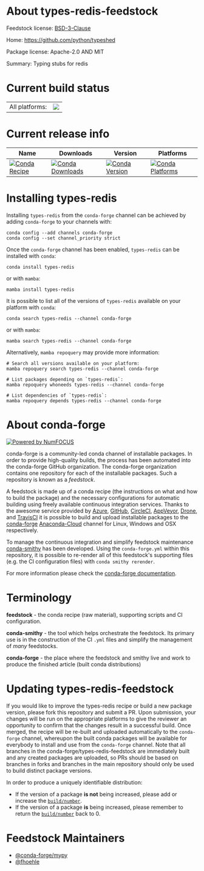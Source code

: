 About types-redis-feedstock
===========================

Feedstock license: [BSD-3-Clause](https://github.com/conda-forge/types-redis-feedstock/blob/main/LICENSE.txt)

Home: https://github.com/python/typeshed

Package license: Apache-2.0 AND MIT

Summary: Typing stubs for redis

Current build status
====================


<table><tr><td>All platforms:</td>
    <td>
      <a href="https://dev.azure.com/conda-forge/feedstock-builds/_build/latest?definitionId=13172&branchName=main">
        <img src="https://dev.azure.com/conda-forge/feedstock-builds/_apis/build/status/types-redis-feedstock?branchName=main">
      </a>
    </td>
  </tr>
</table>

Current release info
====================

| Name | Downloads | Version | Platforms |
| --- | --- | --- | --- |
| [![Conda Recipe](https://img.shields.io/badge/recipe-types--redis-green.svg)](https://anaconda.org/conda-forge/types-redis) | [![Conda Downloads](https://img.shields.io/conda/dn/conda-forge/types-redis.svg)](https://anaconda.org/conda-forge/types-redis) | [![Conda Version](https://img.shields.io/conda/vn/conda-forge/types-redis.svg)](https://anaconda.org/conda-forge/types-redis) | [![Conda Platforms](https://img.shields.io/conda/pn/conda-forge/types-redis.svg)](https://anaconda.org/conda-forge/types-redis) |

Installing types-redis
======================

Installing `types-redis` from the `conda-forge` channel can be achieved by adding `conda-forge` to your channels with:

```
conda config --add channels conda-forge
conda config --set channel_priority strict
```

Once the `conda-forge` channel has been enabled, `types-redis` can be installed with `conda`:

```
conda install types-redis
```

or with `mamba`:

```
mamba install types-redis
```

It is possible to list all of the versions of `types-redis` available on your platform with `conda`:

```
conda search types-redis --channel conda-forge
```

or with `mamba`:

```
mamba search types-redis --channel conda-forge
```

Alternatively, `mamba repoquery` may provide more information:

```
# Search all versions available on your platform:
mamba repoquery search types-redis --channel conda-forge

# List packages depending on `types-redis`:
mamba repoquery whoneeds types-redis --channel conda-forge

# List dependencies of `types-redis`:
mamba repoquery depends types-redis --channel conda-forge
```


About conda-forge
=================

[![Powered by
NumFOCUS](https://img.shields.io/badge/powered%20by-NumFOCUS-orange.svg?style=flat&colorA=E1523D&colorB=007D8A)](https://numfocus.org)

conda-forge is a community-led conda channel of installable packages.
In order to provide high-quality builds, the process has been automated into the
conda-forge GitHub organization. The conda-forge organization contains one repository
for each of the installable packages. Such a repository is known as a *feedstock*.

A feedstock is made up of a conda recipe (the instructions on what and how to build
the package) and the necessary configurations for automatic building using freely
available continuous integration services. Thanks to the awesome service provided by
[Azure](https://azure.microsoft.com/en-us/services/devops/), [GitHub](https://github.com/),
[CircleCI](https://circleci.com/), [AppVeyor](https://www.appveyor.com/),
[Drone](https://cloud.drone.io/welcome), and [TravisCI](https://travis-ci.com/)
it is possible to build and upload installable packages to the
[conda-forge](https://anaconda.org/conda-forge) [Anaconda-Cloud](https://anaconda.org/)
channel for Linux, Windows and OSX respectively.

To manage the continuous integration and simplify feedstock maintenance
[conda-smithy](https://github.com/conda-forge/conda-smithy) has been developed.
Using the ``conda-forge.yml`` within this repository, it is possible to re-render all of
this feedstock's supporting files (e.g. the CI configuration files) with ``conda smithy rerender``.

For more information please check the [conda-forge documentation](https://conda-forge.org/docs/).

Terminology
===========

**feedstock** - the conda recipe (raw material), supporting scripts and CI configuration.

**conda-smithy** - the tool which helps orchestrate the feedstock.
                   Its primary use is in the construction of the CI ``.yml`` files
                   and simplify the management of *many* feedstocks.

**conda-forge** - the place where the feedstock and smithy live and work to
                  produce the finished article (built conda distributions)


Updating types-redis-feedstock
==============================

If you would like to improve the types-redis recipe or build a new
package version, please fork this repository and submit a PR. Upon submission,
your changes will be run on the appropriate platforms to give the reviewer an
opportunity to confirm that the changes result in a successful build. Once
merged, the recipe will be re-built and uploaded automatically to the
`conda-forge` channel, whereupon the built conda packages will be available for
everybody to install and use from the `conda-forge` channel.
Note that all branches in the conda-forge/types-redis-feedstock are
immediately built and any created packages are uploaded, so PRs should be based
on branches in forks and branches in the main repository should only be used to
build distinct package versions.

In order to produce a uniquely identifiable distribution:
 * If the version of a package **is not** being increased, please add or increase
   the [``build/number``](https://docs.conda.io/projects/conda-build/en/latest/resources/define-metadata.html#build-number-and-string).
 * If the version of a package **is** being increased, please remember to return
   the [``build/number``](https://docs.conda.io/projects/conda-build/en/latest/resources/define-metadata.html#build-number-and-string)
   back to 0.

Feedstock Maintainers
=====================

* [@conda-forge/mypy](https://github.com/conda-forge/mypy/)
* [@fhoehle](https://github.com/fhoehle/)

